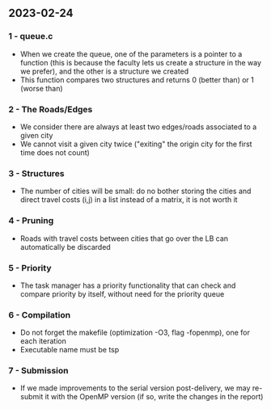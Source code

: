 ## 2023-02-24

### 1 - queue.c
- When we create the queue, one of the parameters is a pointer to a function (this is because the faculty lets us create a structure in the way we prefer), and the other is a structure we created
- This function compares two structures and returns 0 (better than) or 1 (worse than)

### 2 - The Roads/Edges
- We consider there are always at least two edges/roads associated to a given city
- We cannot visit a given city twice ("exiting" the origin city for the first time does not count)

### 3 - Structures
- The number of cities will be small: do no bother storing the cities and direct travel costs (i,j) in a list instead of a matrix, it is not worth it

### 4 - Pruning
- Roads with travel costs between cities that go over the LB can automatically be discarded

### 5 - Priority
- The task manager has a priority functionality that can check and compare priority by itself, without need for the priority queue

### 6 - Compilation
- Do not forget the makefile (optimization -O3, flag -fopenmp), one for each iteration
- Executable name must be tsp

### 7 - Submission
- If we made improvements to the serial version post-delivery, we may re-submit it with the OpenMP version (if so, write the changes in the report)